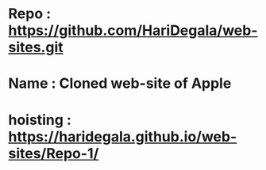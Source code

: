 # Repo : https://github.com/HariDegala/web-sites.git

# Name : Cloned web-site of Apple
# hoisting : https://haridegala.github.io/web-sites/Repo-1/

